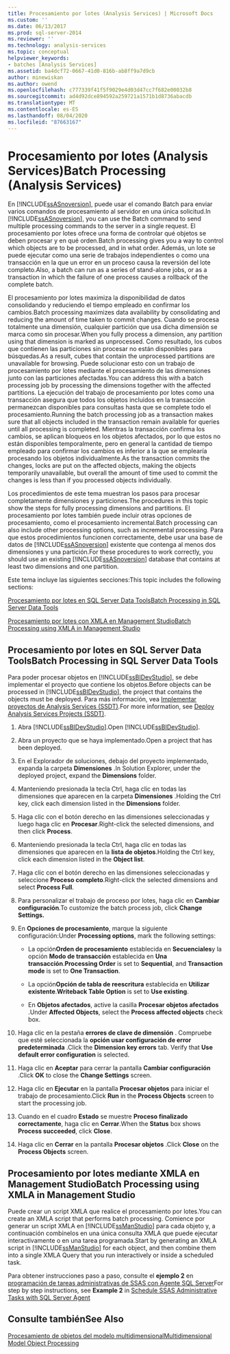 ```yaml
---
title: Procesamiento por lotes (Analysis Services) | Microsoft Docs
ms.custom: ''
ms.date: 06/13/2017
ms.prod: sql-server-2014
ms.reviewer: ''
ms.technology: analysis-services
ms.topic: conceptual
helpviewer_keywords:
- batches [Analysis Services]
ms.assetid: ba4dcf72-0667-41d0-816b-ab8ff9a7d9cb
author: minewiskan
ms.author: owend
ms.openlocfilehash: c777339f41f5f9029e4d03d47cc7f682e00032b8
ms.sourcegitcommit: ad4d92dce894592a259721a1571b1d8736abacdb
ms.translationtype: MT
ms.contentlocale: es-ES
ms.lasthandoff: 08/04/2020
ms.locfileid: "87663167"
---
```

# <a name="batch-processing-analysis-services"></a><span data-ttu-id="b7bfe-102">Procesamiento por lotes (Analysis Services)</span><span class="sxs-lookup"><span data-stu-id="b7bfe-102">Batch Processing (Analysis Services)</span></span>
  <span data-ttu-id="b7bfe-103">En [!INCLUDE[ssASnoversion](../../includes/ssasnoversion-md.md)], puede usar el comando Batch para enviar varios comandos de procesamiento al servidor en una única solicitud.</span><span class="sxs-lookup"><span data-stu-id="b7bfe-103">In [!INCLUDE[ssASnoversion](../../includes/ssasnoversion-md.md)], you can use the Batch command to send multiple processing commands to the server in a single request.</span></span> <span data-ttu-id="b7bfe-104">El procesamiento por lotes ofrece una forma de controlar qué objetos se deben procesar y en qué orden.</span><span class="sxs-lookup"><span data-stu-id="b7bfe-104">Batch processing gives you a way to control which objects are to be processed, and in what order.</span></span> <span data-ttu-id="b7bfe-105">Además, un lote se puede ejecutar como una serie de trabajos independientes o como una transacción en la que un error en un proceso causa la reversión del lote completo.</span><span class="sxs-lookup"><span data-stu-id="b7bfe-105">Also, a batch can run as a series of stand-alone jobs, or as a transaction in which the failure of one process causes a rollback of the complete batch.</span></span>  
  
 <span data-ttu-id="b7bfe-106">El procesamiento por lotes maximiza la disponibilidad de datos consolidando y reduciendo el tiempo empleado en confirmar los cambios.</span><span class="sxs-lookup"><span data-stu-id="b7bfe-106">Batch processing maximizes data availability by consolidating and reducing the amount of time taken to commit changes.</span></span> <span data-ttu-id="b7bfe-107">Cuando se procesa totalmente una dimensión, cualquier partición que usa dicha dimensión se marca como sin procesar.</span><span class="sxs-lookup"><span data-stu-id="b7bfe-107">When you fully process a dimension, any partition using that dimension is marked as unprocessed.</span></span> <span data-ttu-id="b7bfe-108">Como resultado, los cubos que contienen las particiones sin procesar no están disponibles para búsquedas.</span><span class="sxs-lookup"><span data-stu-id="b7bfe-108">As a result, cubes that contain the unprocessed partitions are unavailable for browsing.</span></span> <span data-ttu-id="b7bfe-109">Puede solucionar esto con un trabajo de procesamiento por lotes mediante el procesamiento de las dimensiones junto con las particiones afectadas.</span><span class="sxs-lookup"><span data-stu-id="b7bfe-109">You can address this with a batch processing job by processing the dimensions together with the affected partitions.</span></span> <span data-ttu-id="b7bfe-110">La ejecución del trabajo de procesamiento por lotes como una transacción asegura que todos los objetos incluidos en la transacción permanezcan disponibles para consultas hasta que se complete todo el procesamiento.</span><span class="sxs-lookup"><span data-stu-id="b7bfe-110">Running the batch processing job as a transaction makes sure that all objects included in the transaction remain available for queries until all processing is completed.</span></span> <span data-ttu-id="b7bfe-111">Mientras la transacción confirma los cambios, se aplican bloqueos en los objetos afectados, por lo que estos no están disponibles temporalmente, pero en general la cantidad de tiempo empleado para confirmar los cambios es inferior a la que se emplearía procesando los objetos individualmente.</span><span class="sxs-lookup"><span data-stu-id="b7bfe-111">As the transaction commits the changes, locks are put on the affected objects, making the objects temporarily unavailable, but overall the amount of time used to commit the changes is less than if you processed objects individually.</span></span>  
  
 <span data-ttu-id="b7bfe-112">Los procedimientos de este tema muestran los pasos para procesar completamente dimensiones y particiones.</span><span class="sxs-lookup"><span data-stu-id="b7bfe-112">The procedures in this topic show the steps for fully processing dimensions and partitions.</span></span> <span data-ttu-id="b7bfe-113">El procesamiento por lotes también puede incluir otras opciones de procesamiento, como el procesamiento incremental.</span><span class="sxs-lookup"><span data-stu-id="b7bfe-113">Batch processing can also include other processing options, such as incremental processing.</span></span> <span data-ttu-id="b7bfe-114">Para que estos procedimientos funcionen correctamente, debe usar una base de datos de [!INCLUDE[ssASnoversion](../../includes/ssasnoversion-md.md)] existente que contenga al menos dos dimensiones y una partición.</span><span class="sxs-lookup"><span data-stu-id="b7bfe-114">For these procedures to work correctly, you should use an existing [!INCLUDE[ssASnoversion](../../includes/ssasnoversion-md.md)] database that contains at least two dimensions and one partition.</span></span>  
  
 <span data-ttu-id="b7bfe-115">Este tema incluye las siguientes secciones:</span><span class="sxs-lookup"><span data-stu-id="b7bfe-115">This topic includes the following sections:</span></span>  
  
 [<span data-ttu-id="b7bfe-116">Procesamiento por lotes en SQL Server Data Tools</span><span class="sxs-lookup"><span data-stu-id="b7bfe-116">Batch Processing in SQL Server Data Tools</span></span>](#bkmk_ssdt)  
  
 [<span data-ttu-id="b7bfe-117">Procesamiento por lotes con XMLA en Management Studio</span><span class="sxs-lookup"><span data-stu-id="b7bfe-117">Batch Processing using XMLA in Management Studio</span></span>](#bkmk_xmla)  
  
##  <a name="batch-processing-in-sql-server-data-tools"></a><a name="bkmk_ssdt"></a> <span data-ttu-id="b7bfe-118">Procesamiento por lotes en SQL Server Data Tools</span><span class="sxs-lookup"><span data-stu-id="b7bfe-118">Batch Processing in SQL Server Data Tools</span></span>  
 <span data-ttu-id="b7bfe-119">Para poder procesar objetos en [!INCLUDE[ssBIDevStudio](../../includes/ssbidevstudio-md.md)], se debe implementar el proyecto que contiene los objetos.</span><span class="sxs-lookup"><span data-stu-id="b7bfe-119">Before objects can be processed in [!INCLUDE[ssBIDevStudio](../../includes/ssbidevstudio-md.md)], the project that contains the objects must be deployed.</span></span> <span data-ttu-id="b7bfe-120">Para más información, vea [Implementar proyectos de Analysis Services &#40;SSDT&#41;](deploy-analysis-services-projects-ssdt.md).</span><span class="sxs-lookup"><span data-stu-id="b7bfe-120">For more information, see [Deploy Analysis Services Projects &#40;SSDT&#41;](deploy-analysis-services-projects-ssdt.md).</span></span>  
  
1.  <span data-ttu-id="b7bfe-121">Abra [!INCLUDE[ssBIDevStudio](../../includes/ssbidevstudio-md.md)].</span><span class="sxs-lookup"><span data-stu-id="b7bfe-121">Open [!INCLUDE[ssBIDevStudio](../../includes/ssbidevstudio-md.md)].</span></span>  
  
2.  <span data-ttu-id="b7bfe-122">Abra un proyecto que se haya implementado.</span><span class="sxs-lookup"><span data-stu-id="b7bfe-122">Open a project that has been deployed.</span></span>  
  
3.  <span data-ttu-id="b7bfe-123">En el Explorador de soluciones, debajo del proyecto implementado, expanda la carpeta **Dimensiones** .</span><span class="sxs-lookup"><span data-stu-id="b7bfe-123">In Solution Explorer, under the deployed project, expand the **Dimensions** folder.</span></span>  
  
4.  <span data-ttu-id="b7bfe-124">Manteniendo presionada la tecla Ctrl, haga clic en todas las dimensiones que aparecen en la carpeta **Dimensiones** .</span><span class="sxs-lookup"><span data-stu-id="b7bfe-124">Holding the Ctrl key, click each dimension listed in the **Dimensions** folder.</span></span>  
  
5.  <span data-ttu-id="b7bfe-125">Haga clic con el botón derecho en las dimensiones seleccionadas y luego haga clic en **Procesar**.</span><span class="sxs-lookup"><span data-stu-id="b7bfe-125">Right-click the selected dimensions, and then click **Process**.</span></span>  
  
6.  <span data-ttu-id="b7bfe-126">Manteniendo presionada la tecla Ctrl, haga clic en todas las dimensiones que aparecen en la **lista de objetos**.</span><span class="sxs-lookup"><span data-stu-id="b7bfe-126">Holding the Ctrl key, click each dimension listed in the **Object list**.</span></span>  
  
7.  <span data-ttu-id="b7bfe-127">Haga clic con el botón derecho en las dimensiones seleccionadas y seleccione **Proceso completo**.</span><span class="sxs-lookup"><span data-stu-id="b7bfe-127">Right-click the selected dimensions and select **Process Full**.</span></span>  
  
8.  <span data-ttu-id="b7bfe-128">Para personalizar el trabajo de proceso por lotes, haga clic en **Cambiar configuración**.</span><span class="sxs-lookup"><span data-stu-id="b7bfe-128">To customize the batch process job, click **Change Settings.**</span></span>  
  
9. <span data-ttu-id="b7bfe-129">En **Opciones de procesamiento**, marque la siguiente configuración:</span><span class="sxs-lookup"><span data-stu-id="b7bfe-129">Under **Processing options**, mark the following settings:</span></span>  
  
    -   <span data-ttu-id="b7bfe-130">La opción**Orden de procesamiento** establecida en **Secuenciales**y la opción **Modo de transacción** establecida en **Una transacción**.</span><span class="sxs-lookup"><span data-stu-id="b7bfe-130">**Processing Order** is set to **Sequential**, and **Transaction mode** is set to **One Transaction**.</span></span>  
  
    -   <span data-ttu-id="b7bfe-131">La opción**Opción de tabla de reescritura** establecida en **Utilizar existente**.</span><span class="sxs-lookup"><span data-stu-id="b7bfe-131">**Writeback Table Option** is set to **Use existing**.</span></span>  
  
    -   <span data-ttu-id="b7bfe-132">En **Objetos afectados**, active la casilla **Procesar objetos afectados** .</span><span class="sxs-lookup"><span data-stu-id="b7bfe-132">Under **Affected Objects**, select the **Process affected objects** check box.</span></span>  
  
10. <span data-ttu-id="b7bfe-133">Haga clic en la pestaña **errores de clave de dimensión** . Compruebe que esté seleccionada la **opción usar configuración de error predeterminada** .</span><span class="sxs-lookup"><span data-stu-id="b7bfe-133">Click the **Dimension key errors** tab. Verify that **Use default error configuration** is selected.</span></span>  
  
11. <span data-ttu-id="b7bfe-134">Haga clic en **Aceptar** para cerrar la pantalla **Cambiar configuración** .</span><span class="sxs-lookup"><span data-stu-id="b7bfe-134">Click **OK** to close the **Change Settings** screen.</span></span>  
  
12. <span data-ttu-id="b7bfe-135">Haga clic en **Ejecutar** en la pantalla **Procesar objetos** para iniciar el trabajo de procesamiento.</span><span class="sxs-lookup"><span data-stu-id="b7bfe-135">Click **Run** in the **Process Objects** screen to start the processing job.</span></span>  
  
13. <span data-ttu-id="b7bfe-136">Cuando en el cuadro **Estado** se muestre **Proceso finalizado correctamente**, haga clic en **Cerrar**.</span><span class="sxs-lookup"><span data-stu-id="b7bfe-136">When the **Status** box shows **Process succeeded**, click **Close**.</span></span>  
  
14. <span data-ttu-id="b7bfe-137">Haga clic en **Cerrar** en la pantalla **Procesar objetos** .</span><span class="sxs-lookup"><span data-stu-id="b7bfe-137">Click **Close** on the **Process Objects** screen.</span></span>  
  
##  <a name="batch-processing-using-xmla-in-management-studio"></a><a name="bkmk_xmla"></a><span data-ttu-id="b7bfe-138">Procesamiento por lotes mediante XMLA en Management Studio</span><span class="sxs-lookup"><span data-stu-id="b7bfe-138">Batch Processing using XMLA in Management Studio</span></span>  
 <span data-ttu-id="b7bfe-139">Puede crear un script XMLA que realice el procesamiento por lotes.</span><span class="sxs-lookup"><span data-stu-id="b7bfe-139">You can create an XMLA script that performs batch processing.</span></span> <span data-ttu-id="b7bfe-140">Comience por generar un script XMLA en [!INCLUDE[ssManStudio](../../includes/ssmanstudio-md.md)] para cada objeto y, a continuación combínelos en una única consulta XMLA que puede ejecutar interactivamente o en una tarea programada.</span><span class="sxs-lookup"><span data-stu-id="b7bfe-140">Start by generating an XMLA script in [!INCLUDE[ssManStudio](../../includes/ssmanstudio-md.md)] for each object, and then combine them into a single XMLA Query that you run interactively or inside a scheduled task.</span></span>  
  
 <span data-ttu-id="b7bfe-141">Para obtener instrucciones paso a paso, consulte el **ejemplo 2** en [programación de tareas administrativas de SSAS con Agente SQL Server](../instances/schedule-ssas-administrative-tasks-with-sql-server-agent.md)</span><span class="sxs-lookup"><span data-stu-id="b7bfe-141">For step by step instructions, see **Example 2** in [Schedule SSAS Administrative Tasks with SQL Server Agent](../instances/schedule-ssas-administrative-tasks-with-sql-server-agent.md)</span></span>  
  
## <a name="see-also"></a><span data-ttu-id="b7bfe-142">Consulte también</span><span class="sxs-lookup"><span data-stu-id="b7bfe-142">See Also</span></span>  
 [<span data-ttu-id="b7bfe-143">Procesamiento de objetos del modelo multidimensional</span><span class="sxs-lookup"><span data-stu-id="b7bfe-143">Multidimensional Model Object Processing</span></span>](processing-a-multidimensional-model-analysis-services.md)  
  
  
